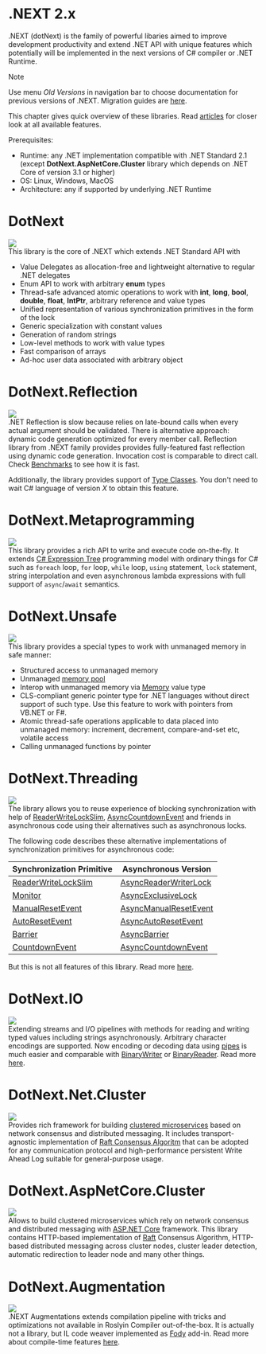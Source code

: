 .NEXT 2.x
====

.NEXT (dotNext) is the family of powerful libaries aimed to improve development productivity and extend .NET API with unique features which potentially will be implemented in the next versions of C# compiler or .NET Runtime.

> [!NOTE]
> Use menu _Old Versions_ in navigation bar to choose documentation for previous versions of .NEXT. Migration guides are [here](./migration/index.md).

This chapter gives quick overview of these libraries. Read [articles](./features/core/index.md) for closer look at all available features.

Prerequisites:
* Runtime: any .NET implementation compatible with .NET Standard 2.1 (except **DotNext.AspNetCore.Cluster** library which depends on .NET Core of version 3.1 or higher)
* OS: Linux, Windows, MacOS
* Architecture: any if supported by underlying .NET Runtime

# DotNext
<a href="https://www.nuget.org/packages/dotnext/absoluteLatest"><img src="https://img.shields.io/nuget/v/dotnext.svg?logo=NuGet"></a><br/>
This library is the core of .NEXT which extends .NET Standard API with
  * Value Delegates as allocation-free and lightweight alternative to regular .NET delegates
  * Enum API to work with arbitrary **enum** types
  * Thread-safe advanced atomic operations to work with **int**, **long**, **bool**, **double**, **float**, **IntPtr**, arbitrary reference and value types
  * Unified representation of various synchronization primitives in the form of the lock
  * Generic specialization with constant values
  * Generation of random strings
  * Low-level methods to work with value types
  * Fast comparison of arrays
  * Ad-hoc user data associated with arbitrary object

# DotNext.Reflection
<a href="https://www.nuget.org/packages/dotnext.reflection/absoluteLatest"><img src="https://img.shields.io/nuget/v/dotnext.reflection.svg?logo=NuGet"></a><br/>
.NET Reflection is slow because relies on late-bound calls when every actual argument should be validated. There is alternative approach: dynamic code generation optimized for every member call. Reflection library from .NEXT family provides provides fully-featured fast reflection using dynamic code generation. Invocation cost is comparable to direct call. Check [Benchmarks](benchmarks.md) to see how it is fast.

Additionally, the library provides support of [Type Classes](https://github.com/dotnet/csharplang/issues/110). You don't need to wait C# language of version _X_ to obtain this feature.

# DotNext.Metaprogramming
<a href="https://www.nuget.org/packages/dotnext.metaprogramming/absoluteLatest"><img src="https://img.shields.io/nuget/v/dotnext.metaprogramming.svg?logo=NuGet"></a><br/>
This library provides a rich API to write and execute code on-the-fly. It extends [C# Expression Tree](https://docs.microsoft.com/en-us/dotnet/csharp/programming-guide/concepts/expression-trees/) programming model with ordinary things for C# such as `foreach` loop, `for` loop, `while` loop, `using` statement, `lock` statement, string interpolation and even asynchronous lambda expressions with full support of `async`/`await` semantics.

# DotNext.Unsafe
<a href="https://www.nuget.org/packages/dotnext.unsafe/absoluteLatest"><img src="https://img.shields.io/nuget/v/dotnext.unsafe.svg?logo=NuGet"></a><br/>
This library provides a special types to work with unmanaged memory in safe manner:
* Structured access to unmanaged memory
* Unmanaged [memory pool](https://docs.microsoft.com/en-us/dotnet/api/system.buffers.memorypool-1)
* Interop with unmanaged memory via [Memory](https://docs.microsoft.com/en-us/dotnet/api/system.memory-1) value type
* CLS-compliant generic pointer type for .NET languages without direct support of such type. Use this feature to work with pointers from VB.NET or F#.
* Atomic thread-safe operations applicable to data placed into unmanaged memory: increment, decrement, compare-and-set etc, volatile access
* Calling unmanaged functions by pointer

# DotNext.Threading
<a href="https://www.nuget.org/packages/dotnext.threading/absoluteLatest"><img src="https://img.shields.io/nuget/v/dotnext.threading.svg?logo=NuGet"></a><br/>
The library allows you to reuse experience of blocking synchronization with help of [ReaderWriteLockSlim](https://docs.microsoft.com/en-us/dotnet/api/system.threading.readerwriterlockslim), [AsyncCountdownEvent](api/DotNext.Threading.AsyncCountdownEvent.yml) and friends in asynchronous code using their alternatives such as asynchronous locks.

The following code describes these alternative implementations of synchronization primitives for asynchronous code:

| Synchronization Primitive | Asynchronous Version |
| ---- | ---- |
| [ReaderWriteLockSlim](https://docs.microsoft.com/en-us/dotnet/api/system.threading.readerwriterlockslim) | [AsyncReaderWriterLock](api/DotNext.Threading.AsyncReaderWriterLock.yml) |
| [Monitor](https://docs.microsoft.com/en-us/dotnet/api/system.threading.monitor) | [AsyncExclusiveLock](api/DotNext.Threading.AsyncExclusiveLock.yml)
| [ManualResetEvent](https://docs.microsoft.com/en-us/dotnet/api/system.threading.manualresetevent) | [AsyncManualResetEvent](api/DotNext.Threading.AsyncManualResetEvent.yml)
| [AutoResetEvent](https://docs.microsoft.com/en-us/dotnet/api/system.threading.autoresetevent) | [AsyncAutoResetEvent](api/DotNext.Threading.AsyncAutoResetEvent.yml)
| [Barrier](https://docs.microsoft.com/en-us/dotnet/api/system.threading.barrier) | [AsyncBarrier](api/DotNext.Threading.AsyncBarrier.yml)
| [CountdownEvent](https://docs.microsoft.com/en-us/dotnet/api/system.threading.countdownevent) | [AsyncCountdownEvent](https://sakno.github.io/dotNext/api/DotNext.Threading.AsyncCountdownEvent)

But this is not all features of this library. Read more [here](./features/threading/index.md).

# DotNext.IO
<a href="https://www.nuget.org/packages/dotnext.io/absoluteLatest"><img src="https://img.shields.io/nuget/v/dotnext.io.svg?logo=NuGet"></a><br/>
Extending streams and I/O pipelines with methods for reading and writing typed values including strings asynchronously. Arbitrary character encodings are supported. Now encoding or decoding data using [pipes](https://docs.microsoft.com/en-us/dotnet/api/system.io.pipelines.pipe) is much easier and comparable with [BinaryWriter](https://docs.microsoft.com/en-us/dotnet/api/system.io.binarywriter) or [BinaryReader](https://docs.microsoft.com/en-us/dotnet/api/system.io.binaryreader). Read more [here](features/core/io.md).

# DotNext.Net.Cluster
<a href="https://www.nuget.org/packages/dotnext.net.cluster/absoluteLatest"><img src="https://img.shields.io/nuget/v/dotnext.net.cluster.svg?logo=NuGet"></a><br/>
Provides rich framework for building [clustered microservices](https://en.wikipedia.org/wiki/Computer_cluster) based on network consensus and distributed messaging. It includes transport-agnostic implementation of [Raft Consensus Algoritm](https://raft.github.io/) that can be adopted for any communication protocol and high-performance persistent Write Ahead Log suitable for general-purpose usage.

# DotNext.AspNetCore.Cluster
<a href="https://www.nuget.org/packages/dotnext.aspnetcore.cluster/absoluteLatest"><img src="https://img.shields.io/nuget/v/dotnext.aspnetcore.cluster.svg?logo=NuGet"></a><br/>
Allows to build clustered microservices which rely on network consensus and distributed messaging with [ASP.NET Core](https://docs.microsoft.com/en-us/aspnet/core/) framework. This library contains HTTP-based implementation of [Raft](https://raft.github.io/) Consensus Algorithm, HTTP-based distributed messaging across cluster nodes, cluster leader detection, automatic redirection to leader node and many other things.

# DotNext.Augmentation
<a href="https://www.nuget.org/packages/dotnext.augmentation.fody/absoluteLatest"><img src="https://img.shields.io/nuget/v/dotnext.augmentation.fody.svg?logo=NuGet"></a><br/>
.NEXT Augmentations extends compilation pipeline with tricks and optimizations not available in Roslyin Compiler out-of-the-box. It is actually not a library, but IL code weaver implemented as [Fody](https://github.com/Fody/Fody) add-in. Read more about compile-time features [here](./features/aug.md).
